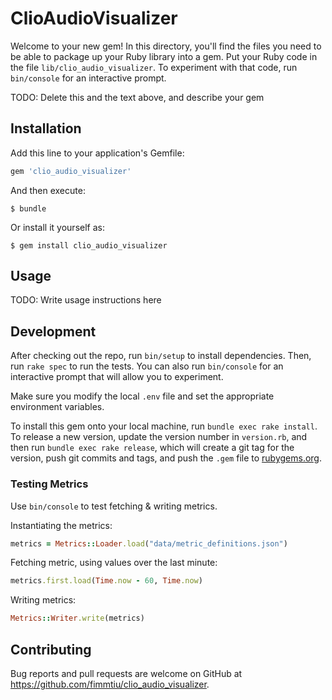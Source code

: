# ClioAudioVisualizer

Welcome to your new gem! In this directory, you'll find the files you need to be able to package up your Ruby library into a gem. Put your Ruby code in the file `lib/clio_audio_visualizer`. To experiment with that code, run `bin/console` for an interactive prompt.

TODO: Delete this and the text above, and describe your gem

## Installation

Add this line to your application's Gemfile:

```ruby
gem 'clio_audio_visualizer'
```

And then execute:

    $ bundle

Or install it yourself as:

    $ gem install clio_audio_visualizer

## Usage

TODO: Write usage instructions here

## Development

After checking out the repo, run `bin/setup` to install dependencies. Then, run `rake spec` to run the tests. You can also run `bin/console` for an interactive prompt that will allow you to experiment.

Make sure you modify the local `.env` file and set the appropriate environment variables.

To install this gem onto your local machine, run `bundle exec rake install`. To release a new version, update the version number in `version.rb`, and then run `bundle exec rake release`, which will create a git tag for the version, push git commits and tags, and push the `.gem` file to [rubygems.org](https://rubygems.org).

### Testing Metrics

Use `bin/console` to test fetching & writing metrics.

Instantiating the metrics:

```ruby
metrics = Metrics::Loader.load("data/metric_definitions.json")
```

Fetching metric, using values over the last minute:

```ruby
metrics.first.load(Time.now - 60, Time.now)
```

Writing metrics:

```ruby
Metrics::Writer.write(metrics)
```

## Contributing

Bug reports and pull requests are welcome on GitHub at https://github.com/fimmtiu/clio_audio_visualizer.
